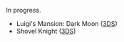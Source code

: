 In progress.

- Luigi's Mansion: Dark Moon ([3DS](http://luigismansion.nintendo.com))
- Shovel Knight ([3DS](http://yachtclubgames.com/shovel-knight/))

